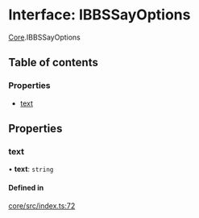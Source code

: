 # Interface: IBBSSayOptions

[Core](../modules/Core.md).IBBSSayOptions

## Table of contents

### Properties

- [text](Core.IBBSSayOptions.md#text)

## Properties

### text

• **text**: `string`

#### Defined in

[core/src/index.ts:72](https://github.com/iniquitybbs/iniquity/blob/f0fbc7c/packages/core/src/index.ts#L72)
